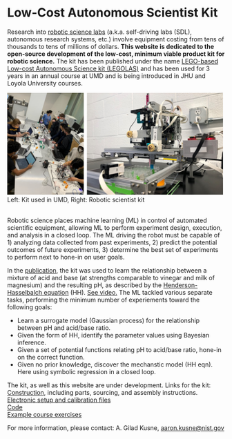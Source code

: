 # Low-Cost Autonomous Scientist Kit
Research into [robotic science labs](https://www.cell.com/matter/fulltext/S2590-2385%2821%2900306-4) (a.k.a. self-driving labs (SDL), autonomous research systems, etc.) involve equipment costing from tens of thousands to tens of millions of dollars. __This website is dedicated to the open-source development of the low-cost, minimum viable product kit for robotic science.__ The kit has been published under the name [LEGO-based Low-cost Autonomous Science kit (LEGOLAS)](https://link.springer.com/article/10.1557/s43577-022-00430-2) and has been used for 3 years in an annual course at UMD and is being introduced in JHU and Loyola University courses.  

<img src="https://github.com/machine-learning-for-materials-research/LASK/blob/main/images/Picture4.jpg?raw=true" width="500"> <br>
Left: Kit used in UMD, Right: Robotic scientist kit <br><br>

Robotic science places machine learning (ML) in control of automated scientific equipment, allowing ML to perform experiment design, execution, and analysis in a closed loop. The ML driving the robot must be capable of 1) analyzing data collected from past experiments, 2) predict the potential outcomes of future experiments, 3) determine the best set of experiments to perform next to hone-in on user goals. <br>

In the [publication](https://link.springer.com/article/10.1557/s43577-022-00430-2), the kit was used to learn the relationship between a mixture of acid and base (at strengths comparable to vinegar and milk of magnesium) and the resulting pH, as described by the [Henderson-Hasselbalch equation](https://en.wikipedia.org/wiki/Henderson%E2%80%93Hasselbalch_equation) (HH). [See video.](https://www.youtube.com/watch?v=TtPM7zXI5kQ) The ML tackled various separate tasks, performing the minimum number of experiements toward the following goals:
- Learn a surrogate model (Gaussian process) for the relationship between pH and acid/base ratio.
- Given the form of HH, identify the parameter values using Bayesian inference.
- Given a set of potential functions relating pH to acid/base ratio, hone-in on the correct function.
- Given no prior knowledge, discover the mechanstic model (HH eqn). Here using symbolic regression in a closed loop. <br>

The kit, as well as this website are under development. Links for the kit: <br>
[Construction](https://github.com/logansaar/LEGOLAS-Files/tree/main/Construction), including parts, sourcing, and assembly instructions. \
[Electronic setup and calibration files](https://github.com/logansaar/LEGOLAS-Files/tree/main/Setup) \
[Code](https://github.com/logansaar/LEGOLAS-Files/tree/main/Code) \
[Example course exercises](https://github.com/logansaar/LEGOLAS-Files/tree/main/Worksheets) 

For more information, please contact: A. Gilad Kusne, aaron.kusne@nist.gov
